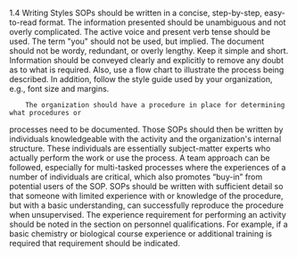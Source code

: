 1.4 Writing Styles
SOPs should be written in a concise, step-by-step, easy-to-read format. The information
presented should be unambiguous and not overly complicated. The active voice and present verb
tense should be used. The term "you" should not be used, but implied. The document should not
be wordy, redundant, or overly lengthy. Keep it simple and short. Information should be
conveyed clearly and explicitly to remove any doubt as to what is required. Also, use a flow
chart to illustrate the process being described. In addition, follow the style guide used by your
organization, e.g., font size and margins.

        The organization should have a procedure in place for determining what procedures or
processes need to be documented. Those SOPs should then be written by individuals
knowledgeable with the activity and the organization's internal structure. These individuals are
essentially subject-matter experts who actually perform the work or use the process. A team
approach can be followed, especially for multi-tasked processes where the experiences of a
number of individuals are critical, which also promotes “buy-in” from potential users of the SOP.
        SOPs should be written with sufficient detail so that someone with limited experience
with or knowledge of the procedure, but with a basic understanding, can successfully reproduce
the procedure when unsupervised. The experience requirement for performing an activity should
be noted in the section on personnel qualifications. For example, if a basic chemistry or
biological course experience or additional training is required that requirement should be
indicated.
